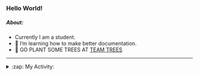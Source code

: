 ### Hello World!

##### About:
- Currently I am a student.
- 🌱 I’m learning how to make better documentation.
- 🌱 GO PLANT SOME TREES AT [TEAM TREES](https://teamtrees.org/)

---
<details>
  <summary>:zap: My Activity:</summary>
  
<!--START_SECTION:waka-->
![Code Time](http://img.shields.io/badge/Code%20Time-1%2C152%20hrs%2045%20mins-blue)

**I'm a Night 🦉** 

```text
🌞 Morning                1655 commits        ██░░░░░░░░░░░░░░░░░░░░░░░   09.67 % 
🌆 Daytime                5925 commits        █████████░░░░░░░░░░░░░░░░   34.63 % 
🌃 Evening                4900 commits        ███████░░░░░░░░░░░░░░░░░░   28.64 % 
🌙 Night                  4629 commits        ███████░░░░░░░░░░░░░░░░░░   27.06 % 
```
📅 **I'm Most Productive on Wednesday** 

```text
Monday                   2492 commits        ████░░░░░░░░░░░░░░░░░░░░░   14.57 % 
Tuesday                  2293 commits        ███░░░░░░░░░░░░░░░░░░░░░░   13.40 % 
Wednesday                3967 commits        ██████░░░░░░░░░░░░░░░░░░░   23.19 % 
Thursday                 2166 commits        ███░░░░░░░░░░░░░░░░░░░░░░   12.66 % 
Friday                   1722 commits        ███░░░░░░░░░░░░░░░░░░░░░░   10.06 % 
Saturday                 1515 commits        ██░░░░░░░░░░░░░░░░░░░░░░░   08.85 % 
Sunday                   2954 commits        ████░░░░░░░░░░░░░░░░░░░░░   17.27 % 
```


📊 **This Week I Spent My Time On** 

```text
🔥 Editors: 
VS Code                  2 mins              █████████████████████████   100.00 % 

🐱‍💻 Projects: 
giveth-dapps-v2          1 min               ████████████████████░░░░░   81.56 % 
praise                   0 secs              █████░░░░░░░░░░░░░░░░░░░░   18.44 % 
```


 Last Updated on 27/07/2023 22:10:44 UTC
<!--END_SECTION:waka-->
</details>
